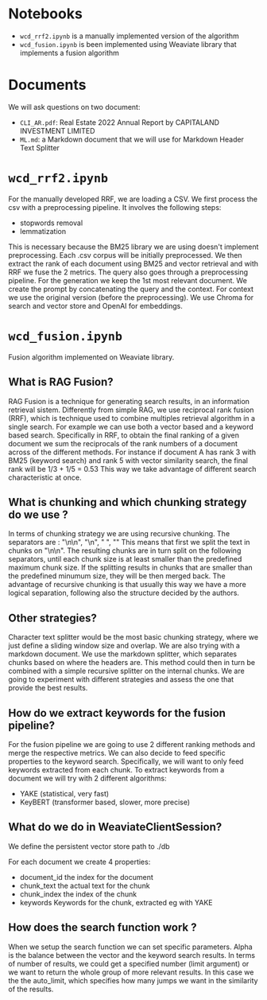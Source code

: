 # Notebooks
- ```wcd_rrf2.ipynb``` is a manually implemented version of the algorithm
- ```wcd_fusion.ipynb``` is been implemented using Weaviate library that implements a fusion algorithm

# Documents
We will ask questions on two document:
- `CLI_AR.pdf`: Real Estate 2022 Annual Report by CAPITALAND INVESTMENT LIMITED
- `ML.md`: a Markdown document that we will use for Markdown Header Text Splitter

# ```wcd_rrf2.ipynb```
For the manually developed RRF, we are loading a CSV. We first process the csv with a preprocessing pipeline.
It involves the following steps:
- stopwords removal
- lemmatization

This is necessary because the BM25 library we are using doesn't implement preprocessing.
Each .csv corpus will be initially preprocessed. 
We then extract the rank of each document using BM25 and vector retrieval and with RRF we fuse the 2 metrics.
The query also goes through a preprocessing pipeline. For the generation we keep the 1st most relevant document.
We create the prompt by concatenating the query and the context. For context we use the original version (before the preprocessing).
We use Chroma for search and vector store and OpenAI for embeddings.

# ```wcd_fusion.ipynb```
Fusion algorithm implemented on Weaviate library.

## What is RAG Fusion?
RAG Fusion is a technique for generating search results, in an information retrieval sistem. Differently from simple RAG, we use reciprocal rank fusion (RRF), which is technique used to combine multiples retrieval algorithm in a single search. For example we can use both a vector based and a keyword based search.
Specifically in RRF, to obtain the final ranking of a given document we sum the reciprocals of the rank numbers of a document across of the different methods.
For instance if document A has rank 3 with BM25 (keyword search) and rank 5 with vector similarity search, the final rank will be
1/3 + 1/5 = 0.53
This way we take advantage of different search characteristic at once.

## What is chunking and which chunking strategy do we use ?
In terms of chunking strategy we are using recursive chunking. 
The separators are : "\n\n", "\n", " ", ""
This means that first we split the text in chunks on "\n\n". The resulting chunks are in turn split on the following separators, until each chunk size is at least smaller than the predefined maximum chunk size. If the splitting results in chunks that are smaller than the predefined minumum size, they will be then merged back. 
The advantage of recursive chunking is that usually this way we have a more logical separation, following also the structure decided by the authors.


## Other strategies?
Character text splitter would be the most basic chunking strategy, where we just define a sliding window size and overlap. 
We are also trying with a markdown document. We use the markdown splitter, which separates chunks based on where the headers are. This method could then in turn be combined with a simple recursive splitter on the internal chunks.
We are going to experiment with different strategies and assess the one that provide the best results.


## How do we extract keywords for the fusion pipeline?
For the fusion pipeline we are going to use 2 different ranking methods and merge the respective metrics. We can also decide to feed specific properties to the keyword search. Specifically, we will want to only feed keywords extracted from each chunk. To extract keywords from a document we will try with 2 different algorithms:
- YAKE (statistical, very fast)
- KeyBERT (transformer based, slower, more precise)

## What do we do in WeaviateClientSession?
We define the persistent vector store path to ./db

For each document we create 4 properties:
- document_id
the index for the document
- chunk_text
the actual text for the chunk
- chunk_index
the index of the chunk
- keywords
Keywords for the chunk, extracted eg with YAKE

## How does the search function work ?
When we setup the search function we can set specific parameters.
Alpha is the balance between the vector and the keyword search results.
In terms of number of results, we could get a specified number (limit argument) or we want to return the whole group of more relevant results. In this case we the the auto_limit, which specifies how many jumps we want in the similarity of the results.


